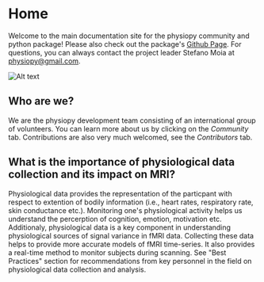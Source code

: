 # Home
Welcome to the main documentation site for the physiopy community and python package! Please also check out the package's [Github Page](https://github.com/physiopy). For questions, you can always contact the project leader Stefano Moia at physiopy@gmail.com. 

![Alt text](https://github.com/physiopy/phys2bids/blob/master/docs/_static/physiopy_logo_1280x640.png?raw=true)

## Who are we?
We are the physiopy development team consisting of an international group of volunteers. You can learn more about us by clicking on the *Community* tab. Contributions are also very much welcomed, see the *Contributors* tab.

## What is the importance of physiological data collection and its impact on MRI?

Physiological data provides the representation of the particpant with respect to extention of bodily information (i.e., heart rates, respiratory rate, skin conductance etc.). Monitoring one's physiological activity helps us understand the percerption of cognition, emotion, motivation etc. Additionaly, physiological data is a key component in understanding physiological sources of signal variance in fMRI data. Collecting these data helps to provide more accurate models of fMRI time-series. It also provides a real-time method to monitor subjects during scanning. See "Best Practices" section for recommendations from key personnel in the field on physiological data collection and analysis. 


